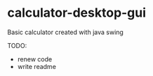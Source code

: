 # calculator-desktop-gui

Basic calculator created with java swing

TODO:
- renew code
- write readme
